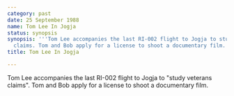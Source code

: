 ```yaml
---
category: past
date: 25 September 1988
name: Tom Lee In Jogja
status: synopsis
synopsis: '''Tom Lee accompanies the last RI-002 flight to Jogja to study veterans
  claims. Tom and Bob apply for a license to shoot a documentary film.'''
title: Tom Lee In Jogja

---
```






Tom Lee accompanies the last RI-002 flight to Jogja to
"study veterans claims". Tom and Bob apply for a license to shoot a
documentary film.

